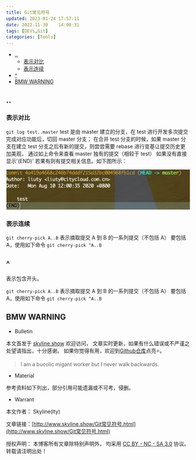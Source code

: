 ```yaml
---
title: Git常见符号
updated: 2023-01-24	17:57:11
date: 2022-11-30	14:00:31
tags: [DEVs,Git]
categories: [Tools]
---
```

            
            

<!-- @import "[TOC]" {cmd="toc" depthFrom=1 depthTo=6 orderedList=false} -->

<!-- code_chunk_output -->

  - [..](#)
    - [表示对比](#表示对比)
    - [表示连续](#表示连续)
  - [^](#-1)
  - [BMW WARNING](#bmw-warning)

<!-- /code_chunk_output -->

## ..

### 表示对比

`git log test..master`
test 是由 master 建立的分支，在 test 进行开发多次提交完成对应功能后，切回 master 分支；
在合并 test 分支的时候，如果 master 分支在建立 test 分支之后有新的提交，则尝尝需要 rebase 进行变基让提交历史更加美观，
通过如上命令来查看 master 独有的提交（相较于 test）
如果没有直接显示'(END)'
若果有则有提交相关信息。如下图所示：

![Git常见符号20220302163532](https://raw.githubusercontent.com/skylinety/blog-pics/master/imgs/Git%E5%B8%B8%E8%A7%81%E7%AC%A6%E5%8F%B720220302163532.png)

### 表示连续
<!--more-->

`git cherry-pick A..B`
表示摘取提交 A 到 B 的一系列提交（不包括 A）
要包括 A，使用如下命令
`git cherry-pick ^A..B`

## ^

表示包含开头。

`git cherry-pick A..B`
表示摘取提交 A 到 B 的一系列提交（不包括 A）
要包括 A，使用如下命令
`git cherry-pick ^A..B`

## BMW WARNING

- Bulletin

本文首发于 [skyline.show](http://www.skyline.show) 欢迎访问，
文章实时更新，如果有什么错误或不严谨之处望请指出，十分感谢。
如果你觉得有用，欢迎到[Github仓库](https://github.com/skylinety/Blog)点亮⭐️。

> I am a bucolic migant worker but I never walk backwards.

- Material

参考资料如下列出，部分引用可能遗漏或不可考，侵删。

>  

- Warrant

本文作者： Skyline(lty)

文章链接：[http://www.skyline.show/Git常见符号.html](http://www.skyline.show/Git常见符号.html)

授权声明： 本博客所有文章除特别声明外， 均采用 [CC BY - NC - SA 3.0](https://creativecommons.org/licenses/by-nc-sa/3.0/deed.zh) 协议。 转载请注明出处！
